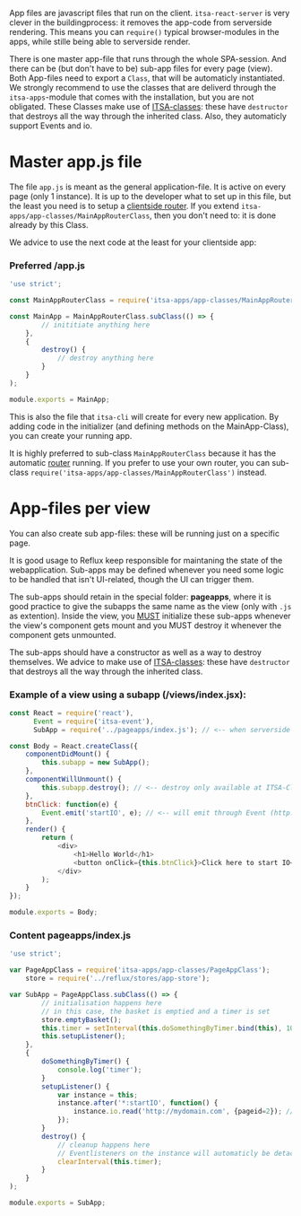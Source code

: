 App files are javascript files that run on the client. `itsa-react-server` is very clever in the buildingprocess: it removes the app-code from serverside rendering. This means you can `require()` typical browser-modules in the apps, while stille being able to serverside render.

There is one master app-file that runs through the whole SPA-session. And there can be (but don't have to be) sub-app files for every page (view). Both App-files need to export a `Class`, that will be automaticly instantiated. We strongly recommend to use the classes that are deliverd through the `itsa-apps`-module that comes with the installation, but you are not obligated. These Classes make use of [ITSA-classes](https://www.npmjs.com/package/itsa-classes): these have `destructor` that destroys all the way through the inherited class. Also, they automaticly support Events and io.

# Master app.js file
The file `app.js` is meant as the general application-file. It is active on every page (only 1 instance). It is up to the developer what to set up in this file, but the least you need is to setup a [clientside router](/router). If you extend `itsa-apps/app-classes/MainAppRouterClass`, then you don't need to: it is done already by this Class.

We advice to use the next code at the least for your clientside app:
### Preferred /app.js
```js
'use strict';

const MainAppRouterClass = require('itsa-apps/app-classes/MainAppRouterClass');

const MainApp = MainAppRouterClass.subClass(() => {
        // inititiate anything here
    },
    {
        destroy() {
            // destroy anything here
        }
    }
);

module.exports = MainApp;
```
This is also the file that `itsa-cli` will create for every new application. By adding code in the initializer (and defining methods on the MainApp-Class), you can create your running app.

It is highly preferred to sub-class `MainAppRouterClass` because it has the automatic [router](/router) running. If you prefer to use your own router, you can sub-class `require('itsa-apps/app-classes/MainAppRouterClass')` instead.

# App-files per view
You can also create sub app-files: these will be running just on a specific page.

It is good usage to Reflux keep responsible for maintaning the state of the webapplication. Sub-apps may be defined whenever you need some logic to be handled that isn't UI-related, though the UI can trigger them.

The sub-apps should retain in the special folder: **pageapps**, where it is good practice to give the subapps the same name as the view (only with `.js` as extention). Inside the view, you <u>MUST</u> initialize these sub-apps whenever the view's component gets mount and you MUST destroy it whenever the component gets unmounted.

The sub-apps should have a constructor as well as a way to destroy themselves. We advice to make use of [ITSA-classes](https://www.npmjs.com/package/itsa-classes): these have `destructor` that destroys all the way through the inherited class.


### Example of a view using a subapp (/views/index.jsx):
```js
const React = require('react'),
      Event = require('itsa-event'),
      SubApp = require('../pageapps/index.js'); // <-- when serverside rendered, this will automaticly return an empty Class

const Body = React.createClass({
    componentDidMount() {
        this.subapp = new SubApp();
    },
    componentWillUnmount() {
        this.subapp.destroy(); // <-- destroy only available at ITSA-Classes, not ES6-Classes
    },
    btnClick: function(e) {
        Event.emit('startIO', e); // <-- will emit through Event (http://itsa.io/docs/itsa-event)
    },
    render() {
        return (
            <div>
                <h1>Hello World</h1>
                <button onClick={this.btnClick}>Click here to start IO</button>
            </div>
        );
    }
});

module.exports = Body;
```

### Content pageapps/index.js
```js
'use strict';

var PageAppClass = require('itsa-apps/app-classes/PageAppClass');
    store = require('../reflux/stores/app-store');

var SubApp = PageAppClass.subClass(() => {
        // initialisation happens here
        // in this case, the basket is emptied and a timer is set
        store.emptyBasket();
        this.timer = setInterval(this.doSomethingByTimer.bind(this), 1000);
        this.setupListener();
    },
    {
        doSomethingByTimer() {
            console.log('timer');
        }
        setupListener() {
            var instance = this;
            instance.after('*:startIO', function() {
                instance.io.read('http://mydomain.com', {pageid=2}); // <-- `io` is part of PageAppClass, see (http://itsa.io/docs/itsa-io)
            });
        }
        destroy() {
            // cleanup happens here
            // Eventlisteners on the instance will automaticly be detached
            clearInterval(this.timer);
        }
    }
);

module.exports = SubApp;
```